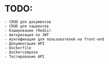 # TODO:
    - CRUD для документов
    - CRUD для пациентов
    - Кэширование (Redis)
    - Авторизация по JWT
    - Аунтефикация для пользователей на front-end
    - Документация API
    - Dockerfile
    - Dockercompose
    - Тестирование API